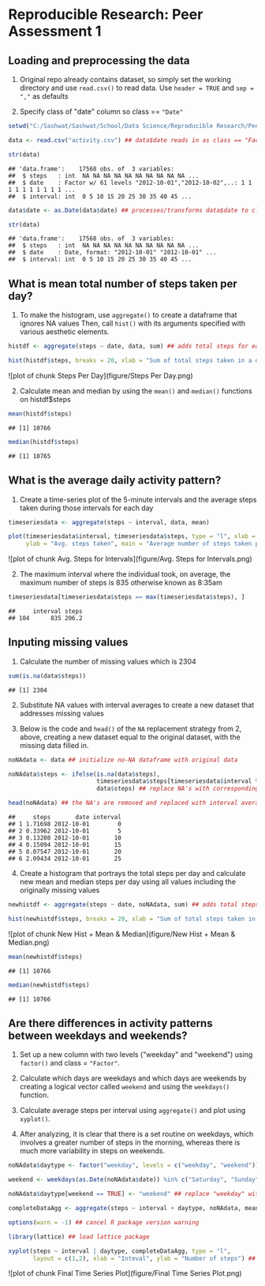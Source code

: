 # Reproducible Research: Peer Assessment 1


## Loading and preprocessing the data

1. Original repo already contains dataset, so simply set the working directory and use `read.csv()` to read data. Use `header = TRUE` and `sep = ","` as defaults

2. Specify class of "date" column so class == `"Date"`


```r
setwd("C:/Sashwat/Sashwat/School/Data Science/Reproducible Research/PeerAssessment1")

data <- read.csv("activity.csv") ## data$date reads in as class == "Factor"

str(data) 
```

```
## 'data.frame':	17568 obs. of  3 variables:
##  $ steps   : int  NA NA NA NA NA NA NA NA NA NA ...
##  $ date    : Factor w/ 61 levels "2012-10-01","2012-10-02",..: 1 1 1 1 1 1 1 1 1 1 ...
##  $ interval: int  0 5 10 15 20 25 30 35 40 45 ...
```

```r
data$date <- as.Date(data$date) ## processes/transforms data$date to class == "Date"

str(data)
```

```
## 'data.frame':	17568 obs. of  3 variables:
##  $ steps   : int  NA NA NA NA NA NA NA NA NA NA ...
##  $ date    : Date, format: "2012-10-01" "2012-10-01" ...
##  $ interval: int  0 5 10 15 20 25 30 35 40 45 ...
```


## What is mean total number of steps taken per day?

1. To make the histogram, use  `aggregate()` to create a dataframe that ignores NA values
   Then, call `hist()` with its arguments specified with various aesthetic elements.


```r
histdf <- aggregate(steps ~ date, data, sum) ## adds total steps for each day

hist(histdf$steps, breaks = 20, xlab = "Sum of total steps taken in a day", main = "Histogram")
```

![plot of chunk Steps Per Day](figure/Steps Per Day.png) 

2. Calculate mean and median by using the `mean()` and `median()` functions on histdf$steps

```r
mean(histdf$steps)
```

```
## [1] 10766
```

```r
median(histdf$steps)
```

```
## [1] 10765
```

## What is the average daily activity pattern?

1. Create a time-series plot of the 5-minute intervals and the average steps taken during those intervals for each day

```r
timeseriesdata <- aggregate(steps ~ interval, data, mean)

plot(timeseriesdata$interval, timeseriesdata$steps, type = "l", xlab = "5-min interval",
     ylab = "Avg. steps taken", main = "Average number of steps taken per 5-min interval")  
```

![plot of chunk Avg. Steps for Intervals](figure/Avg. Steps for Intervals.png) 

2. The maximum interval where the individual took, on average, the maximum number of steps is 835 otherwise known as 8:35am

```r
timeseriesdata[timeseriesdata$steps == max(timeseriesdata$steps), ]
```

```
##     interval steps
## 104      835 206.2
```

## Inputing missing values

1. Calculate the number of missing values which is 2304

```r
sum(is.na(data$steps))
```

```
## [1] 2304
```

2. Substitute NA values with interval averages to create a new dataset that addresses missing values

3. Below is the code and `head()` of the `NA` replacement strategy from 2, above, creating a new dataset equal to the original dataset, with the missing data filled in.

```r
noNAdata <- data ## initialize no-NA dataframe with original data

noNAdata$steps <- ifelse(is.na(data$steps), 
                         timeseriesdata$steps[timeseriesdata$interval %in% data$interval],
                         data$steps) ## replace NA's with corresponding interval averages

head(noNAdata) ## the NA's are removed and replaced with interval averages
```

```
##     steps       date interval
## 1 1.71698 2012-10-01        0
## 2 0.33962 2012-10-01        5
## 3 0.13208 2012-10-01       10
## 4 0.15094 2012-10-01       15
## 5 0.07547 2012-10-01       20
## 6 2.09434 2012-10-01       25
```

4. Create a histogram that portrays the total steps per day and calculate new mean and median steps per day using all values including the originally missing values

```r
newhistdf <- aggregate(steps ~ date, noNAdata, sum) ## adds total steps for each day

hist(newhistdf$steps, breaks = 20, xlab = "Sum of total steps taken in a day", main = "New Histogram")
```

![plot of chunk New Hist + Mean & Median](figure/New Hist + Mean & Median.png) 

```r
mean(newhistdf$steps)
```

```
## [1] 10766
```

```r
median(newhistdf$steps)
```

```
## [1] 10766
```


## Are there differences in activity patterns between weekdays and weekends?

1. Set up a new column with two levels ("weekday" and "weekend") using `factor()` and class = `"Factor"`.

2. Calculate which days are weekdays and which days are weekends by creating a logical vector called `weekend` and using the  `weekdays()` function.

3. Calculate average steps per interval using `aggregate()` and plot using `xyplot()`.

4. After analyzing, it is clear that there is a set routine on weekdays, which involves a greater number of steps in the morning, whereas there is much more variability in steps on weekends.

```r
noNAdata$daytype <- factor("weekday", levels = c("weekday", "weekend")) ## new column that calculates if weekday or weekend

weekend <- weekdays(as.Date(noNAdata$date)) %in% c("Saturday", "Sunday") ## create logical vector

noNAdata$daytype[weekend == TRUE] <- "weekend" ## replace "weekday" with "weekend" when day == Sat/Sun

completeDataAgg <- aggregate(steps ~ interval + daytype, noNAdata, mean) ## get the complete average steps per interval across all days

options(warn = -1) ## cancel R package version warning

library(lattice) ## load lattice package

xyplot(steps ~ interval | daytype, completeDataAgg, type = "l", 
       layout = c(1,2), xlab = "Inteval", ylab = "Number of steps") ## plot data
```

![plot of chunk Final Time Series Plot](figure/Final Time Series Plot.png)